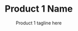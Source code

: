 ---
title: Product 1 Name
subtitle: Product 1 tagline here
description: This is a product description
hero_image: /img/lookoutsc.png/
layout: product
features:
    - label: No Attitudes Beach Volleyball
      icon: fa-location-arrow
    - label: CAL Fire Helicopters
      icon: fa-grin-stars
    - label: International Student Workers
      icon: fa-fighter-jet
---
